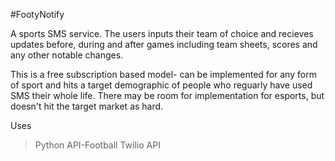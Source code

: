 #FootyNotify

A sports SMS service. The users inputs their team of choice and recieves updates before, during and after games including team sheets, scores and any other notable changes. 

This is a free subscription based model- can be implemented for any form of sport and hits a target demographic of people who reguarly have used SMS their whole life. There may be room for implementation for esports, but doesn't hit the target market as hard.

Uses

>Python
>API-Football
>Twilio API

